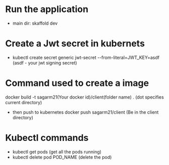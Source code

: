 # Run the application
 - main dir: skaffold dev
# Create a Jwt secret in kubernets

- kubectl create secret generic jwt-secret --from-literal=JWT_KEY=asdf (asdf - your jwt signing secret)

# Command used to create a image

docker build -t sagarm21(Your docker id)/client(folder name) . (dot specifies current directory)

- then push to kubernetes
  docker push sagarm21/client (Be in the client directory)

# Kubectl commands
- kubectl get pods (get all the pods running)
- kubectl delete pod POD_NAME (delete the pod)
